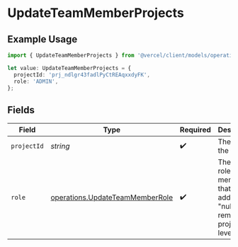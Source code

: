# UpdateTeamMemberProjects

## Example Usage

```typescript
import { UpdateTeamMemberProjects } from '@vercel/client/models/operations';

let value: UpdateTeamMemberProjects = {
  projectId: 'prj_ndlgr43fadlPyCtREAqxxdyFK',
  role: 'ADMIN',
};
```

## Fields

| Field       | Type                                                                               | Required           | Description                                                                                      | Example                       |
| ----------- | ---------------------------------------------------------------------------------- | ------------------ | ------------------------------------------------------------------------------------------------ | ----------------------------- |
| `projectId` | _string_                                                                           | :heavy_check_mark: | The ID of the project.                                                                           | prj_ndlgr43fadlPyCtREAqxxdyFK |
| `role`      | [operations.UpdateTeamMemberRole](../../models/operations/updateteammemberrole.md) | :heavy_check_mark: | The project role of the member that will be added. \"null\" will remove this project level role. | ADMIN                         |
